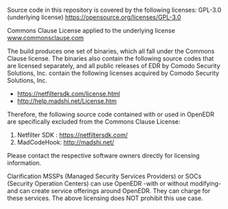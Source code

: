 Source code in this repository is covered by the following licenses:
GPL-3.0 (underlying license)
https://opensource.org/licenses/GPL-3.0

Commons Clause License applied to the underlying license
www.commonsclause.com

The build produces one set of binaries, which all fall under the Commons Clause license. The binaries also contain the following source codes that are licensed separately, and all public releases of EDR by Comodo Security Solutions, Inc. contain the following licenses acquired by Comodo Security Solutions, Inc.
* https://netfiltersdk.com/license.html
* http://help.madshi.net/License.htm

Therefore, the following source code contained with or used in OpenEDR are specifically excluded from the Commons Clause License:
 
1. Netfilter SDK : https://netfiltersdk.com/
2. MadCodeHook: http://madshi.net/

Please contact the respective software owners directly for licensing information.

Clarification
MSSPs (Managed Security Services Providers) or SOCs (Security Operation Centers) can use OpenEDR -with or without modifying- and can create service offerings around OpenEDR. They can charge for these services. The above licensing does NOT prohibit this use case. 
